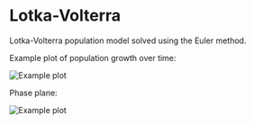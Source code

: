 Lotka-Volterra
==============

Lotka-Volterra population model solved using the Euler method. 

Example plot of population growth over time:

![Example plot](http://liannemeah.files.wordpress.com/2014/03/eg1.png)

Phase plane:

![Example plot](http://liannemeah.files.wordpress.com/2014/03/eg2.png)
